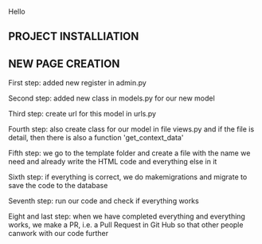 Hello
## PROJECT INSTALLIATION



## NEW PAGE CREATION

First step:
added new register in admin.py


Second step:
added new class in models.py for our new model

Third step:
create url for this model in urls.py

Fourth step:
also create class for our model in file views.py and if the file is detail, then there is also a function 'get_context_data'

Fifth step:
we go to the template folder and create a file with the name we need and already write the HTML code and everything else in it

Sixth step:
if everything is correct, we do makemigrations and migrate to save the code to the database

Seventh step:
run our code and check if everything works

Eight and last step:
when we have completed everything and everything works, we make a PR, i.e. a Pull Request in Git Hub so that other people canwork with our code further




